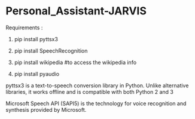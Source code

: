 # Personal_Assistant-JARVIS

Requirements :

1. pip install pyttsx3 

2. pip install SpeechRecognition 

3. pip install wikipedia  #to access the wikipedia info

4. pip install pyaudio



pyttsx3 is a text-to-speech conversion library in Python. Unlike alternative libraries, it works offline and is compatible with both Python 2 and 3


 Microsoft Speech API (SAPI5) is the technology for voice recognition and synthesis provided by Microsoft.
